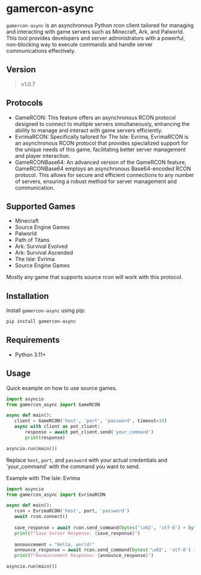 # gamercon-async
 `gamercon-async` is an asynchronous Python rcon client tailored for managing and interacting with game servers such as Minecraft, Ark, and Palworld. This tool provides developers and server administrators with a powerful, non-blocking way to execute commands and handle server communications effectively.

## Version
> v1.0.7

## Protocols
 - GameRCON: This feature offers an asynchronous RCON protocol designed to connect to multiple servers simultaneously, enhancing the ability to manage and interact with game servers efficiently.
 - EvrimaRCON: Specifically tailored for The Isle: Evrima, EvrimaRCON is an asynchronous RCON protocol that provides specialized support for the unique needs of this game, facilitating better server management and player interaction.
 - GameRCONBase64: An advanced version of the GameRCON feature, GameRCONBase64 employs an asynchronous Base64-encoded RCON protocol. This allows for secure and efficient connections to any number of servers, ensuring a robust method for server management and communication.

## Supported Games
 - Minecraft
 - Source Engine Games
 - Palworld
 - Path of Titans
 - Ark: Survival Evolved
 - Ark: Survival Ascended
 - The Isle: Evrima
 - Source Engine Games

Mostly any game that supports source rcon will work with this protocol.

## Installation

 Install `gamercon-async` using pip:

 ```bash
 pip install gamercon-async
 ```

## Requirements
 - Python 3.11+

## Usage
 Quick example on how to use source games.

 ```python
import asyncio
from gamercon_async import GameRCON

async def main():
    client = GameRCON('host', 'port', 'password', timeout=10)
    async with client as pot_client:
        response = await pot_client.send('your_command')
        print(response)

asyncio.run(main())
```
Replace `host`, `port`, and `password` with your actual credentials and 'your_command' with the command you want to send.

Example with The Isle: Evrima
```python
import asyncio
from gamercon_async import EvrimaRCON

async def main():
   rcon = EvrimaRCON('host', port, 'password')
   await rcon.connect()
   
   save_response = await rcon.send_command(bytes('\x02', 'utf-8') + bytes('\x50', 'utf-8') + bytes('\x00', 'utf-8'))
   print(f"Save Server Response: {save_response}")
   
   announcement = "Hello, world!"
   announce_response = await rcon.send_command(bytes('\x02', 'utf-8') + bytes('\x10', 'utf-8') + announcement.encode() + bytes('\x00', 'utf-8'))
   print(f"Announcement Response: {announce_response}")

asyncio.run(main())
```